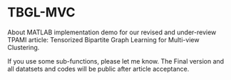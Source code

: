 # TBGL-MVC
About MATLAB implementation demo for our revised and under-review TPAMI article: Tensorized Bipartite Graph Learning for Multi-view Clustering.

If you use some sub-functions, please let me know. The Final version and all datatsets and codes will be public after article acceptance.

